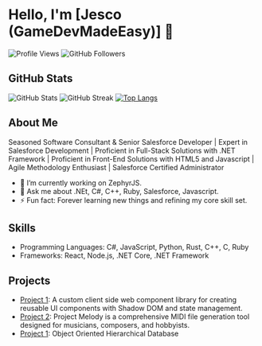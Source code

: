 # Hello, I'm [Jesco (GameDevMadeEasy)] 👋

![Profile Views](https://komarev.com/ghpvc/?username=RPDevJesco)
![GitHub Followers](https://img.shields.io/github/followers/RPDevJesco?label=Followers&style=social)

## GitHub Stats
![GitHub Stats](https://github-readme-stats.vercel.app/api?username=RPDevJesco&show_icons=true&theme=radical)
![GitHub Streak](https://github-readme-streak-stats.herokuapp.com/?user=RPDevJesco&theme=radical)
[![Top Langs](https://github-readme-stats.vercel.app/api/top-langs/?username=RPDevJesco&layout=donut-vertical)](https://github.com/RPDevJesco/github-readme-stats)

## About Me
Seasoned Software Consultant & Senior Salesforce Developer | Expert in Salesforce Development | Proficient in Full-Stack Solutions with .NET Framework | Proficient in Front-End Solutions with HTML5 and Javascript | Agile Methodology Enthusiast | Salesforce Certified Administrator
- 🔭 I’m currently working on ZephyrJS.
- 💬 Ask me about .NEt, C#, C++, Ruby, Salesforce, Javascript.
- ⚡ Fun fact: Forever learning new things and refining my core skill set.

## Skills
- Programming Languages: C#, JavaScript, Python, Rust, C++, C, Ruby
- Frameworks: React, Node.js, .NET Core, .NET Framework

## Projects
- [Project 1]([link](https://github.com/RPDevJesco/ZephyrJS)): A custom client side web component library for creating reusable UI components with Shadow DOM and state management. 
- [Project 2]([link](https://github.com/RPDevJesco/projectMelody)): Project Melody is a comprehensive MIDI file generation tool designed for musicians, composers, and hobbyists. 
- [Project 1]([link]([https://github.com/RPDevJesco/ZephyrJS](https://github.com/RPDevJesco/OOHD))): Object Oriented Hierarchical Database 
